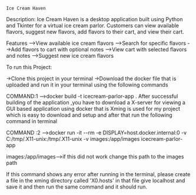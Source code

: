 

                                                                                    Ice Cream Haven

Description:
Ice Cream Haven is a desktop application built using Python and Tkinter for a virtual ice cream parlor. Customers can view available flavors, suggest new flavors, add flavors to their cart, and view their cart.

Features
-->View available ice cream flavors
-->Search for specific flavors
-->Add flavors to cart with optional notes
-->View cart with selected flavors and notes
-->Suggest new ice cream flavors

To run this Project:

->Clone this project in your terminal 
->Download the docker file that is uploaded and run it in your terminal using the following commands

COMMAND:1
-->docker build -t icecream-parlor-app .
After successful building of the application ,you have to download a X-server for viewing a GUI based application using docker that is Xming is used for my project which is easy to download and setup and after that run the following command in terminal

COMMAND :2
-->docker run -it --rm -e DISPLAY=host.docker.internal:0 -v C:/tmp/.X11-unix:/tmp/.X11-unix -v images:/app/images icecream-parlor-app

images:/app/images-->if this did not work change this path to the images path

If this command shows any error after running in the terminal, please create a file in the xming directory called  'X0.hosts' in that file give localhost and save it and then run the same command and it should run.